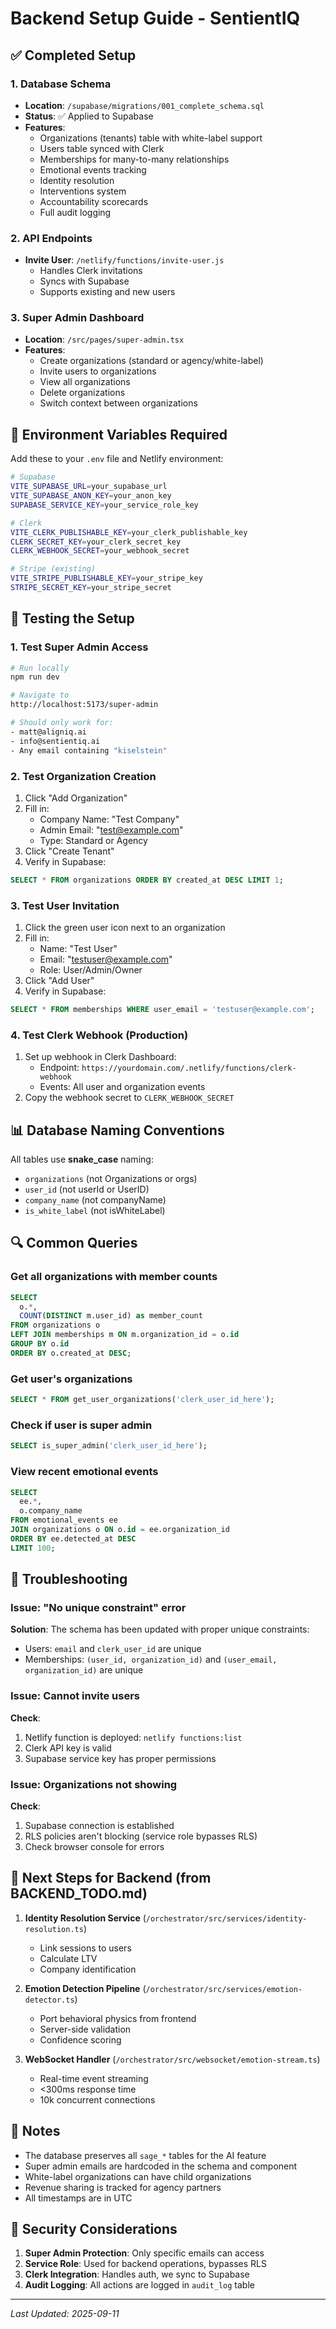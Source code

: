 # Backend Setup Guide - SentientIQ

## ✅ Completed Setup

### 1. Database Schema
- **Location**: `/supabase/migrations/001_complete_schema.sql`
- **Status**: ✅ Applied to Supabase
- **Features**:
  - Organizations (tenants) table with white-label support
  - Users table synced with Clerk
  - Memberships for many-to-many relationships
  - Emotional events tracking
  - Identity resolution
  - Interventions system
  - Accountability scorecards
  - Full audit logging

### 2. API Endpoints
- **Invite User**: `/netlify/functions/invite-user.js`
  - Handles Clerk invitations
  - Syncs with Supabase
  - Supports existing and new users

### 3. Super Admin Dashboard
- **Location**: `/src/pages/super-admin.tsx`
- **Features**:
  - Create organizations (standard or agency/white-label)
  - Invite users to organizations
  - View all organizations
  - Delete organizations
  - Switch context between organizations

## 🔧 Environment Variables Required

Add these to your `.env` file and Netlify environment:

```bash
# Supabase
VITE_SUPABASE_URL=your_supabase_url
VITE_SUPABASE_ANON_KEY=your_anon_key
SUPABASE_SERVICE_KEY=your_service_role_key

# Clerk
VITE_CLERK_PUBLISHABLE_KEY=your_clerk_publishable_key
CLERK_SECRET_KEY=your_clerk_secret_key
CLERK_WEBHOOK_SECRET=your_webhook_secret

# Stripe (existing)
VITE_STRIPE_PUBLISHABLE_KEY=your_stripe_key
STRIPE_SECRET_KEY=your_stripe_secret
```

## 🚀 Testing the Setup

### 1. Test Super Admin Access
```bash
# Run locally
npm run dev

# Navigate to
http://localhost:5173/super-admin

# Should only work for:
- matt@aligniq.ai
- info@sentientiq.ai
- Any email containing "kiselstein"
```

### 2. Test Organization Creation
1. Click "Add Organization"
2. Fill in:
   - Company Name: "Test Company"
   - Admin Email: "test@example.com"
   - Type: Standard or Agency
3. Click "Create Tenant"
4. Verify in Supabase:
```sql
SELECT * FROM organizations ORDER BY created_at DESC LIMIT 1;
```

### 3. Test User Invitation
1. Click the green user icon next to an organization
2. Fill in:
   - Name: "Test User"
   - Email: "testuser@example.com"
   - Role: User/Admin/Owner
3. Click "Add User"
4. Verify in Supabase:
```sql
SELECT * FROM memberships WHERE user_email = 'testuser@example.com';
```

### 4. Test Clerk Webhook (Production)
1. Set up webhook in Clerk Dashboard:
   - Endpoint: `https://yourdomain.com/.netlify/functions/clerk-webhook`
   - Events: All user and organization events
2. Copy the webhook secret to `CLERK_WEBHOOK_SECRET`

## 📊 Database Naming Conventions

All tables use **snake_case** naming:
- `organizations` (not Organizations or orgs)
- `user_id` (not userId or UserID)
- `company_name` (not companyName)
- `is_white_label` (not isWhiteLabel)

## 🔍 Common Queries

### Get all organizations with member counts
```sql
SELECT 
  o.*,
  COUNT(DISTINCT m.user_id) as member_count
FROM organizations o
LEFT JOIN memberships m ON m.organization_id = o.id
GROUP BY o.id
ORDER BY o.created_at DESC;
```

### Get user's organizations
```sql
SELECT * FROM get_user_organizations('clerk_user_id_here');
```

### Check if user is super admin
```sql
SELECT is_super_admin('clerk_user_id_here');
```

### View recent emotional events
```sql
SELECT 
  ee.*,
  o.company_name
FROM emotional_events ee
JOIN organizations o ON o.id = ee.organization_id
ORDER BY ee.detected_at DESC
LIMIT 100;
```

## 🐛 Troubleshooting

### Issue: "No unique constraint" error
**Solution**: The schema has been updated with proper unique constraints:
- Users: `email` and `clerk_user_id` are unique
- Memberships: `(user_id, organization_id)` and `(user_email, organization_id)` are unique

### Issue: Cannot invite users
**Check**:
1. Netlify function is deployed: `netlify functions:list`
2. Clerk API key is valid
3. Supabase service key has proper permissions

### Issue: Organizations not showing
**Check**:
1. Supabase connection is established
2. RLS policies aren't blocking (service role bypasses RLS)
3. Check browser console for errors

## 🎯 Next Steps for Backend (from BACKEND_TODO.md)

1. **Identity Resolution Service** (`/orchestrator/src/services/identity-resolution.ts`)
   - Link sessions to users
   - Calculate LTV
   - Company identification

2. **Emotion Detection Pipeline** (`/orchestrator/src/services/emotion-detector.ts`)
   - Port behavioral physics from frontend
   - Server-side validation
   - Confidence scoring

3. **WebSocket Handler** (`/orchestrator/src/websocket/emotion-stream.ts`)
   - Real-time event streaming
   - <300ms response time
   - 10k concurrent connections

## 📝 Notes

- The database preserves all `sage_*` tables for the AI feature
- Super admin emails are hardcoded in the schema and component
- White-label organizations can have child organizations
- Revenue sharing is tracked for agency partners
- All timestamps are in UTC

## 🔐 Security Considerations

1. **Super Admin Protection**: Only specific emails can access
2. **Service Role**: Used for backend operations, bypasses RLS
3. **Clerk Integration**: Handles auth, we sync to Supabase
4. **Audit Logging**: All actions are logged in `audit_log` table

---

*Last Updated: 2025-09-11*